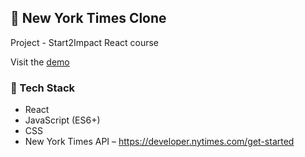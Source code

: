 ##  📰 New York Times Clone
Project - Start2Impact React course

Visit the [demo](https://graziabaiamonte.github.io/fake-newyorktimes/)


### 🚀 Tech Stack
- React
- JavaScript (ES6+)
- CSS 
- New York Times API – https://developer.nytimes.com/get-started 
